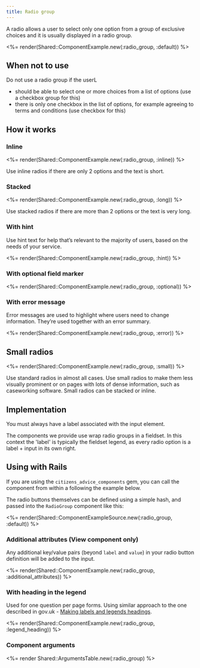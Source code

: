 ```yaml
---
title: Radio group
---
```


A radio allows a user to select only one option from a group of exclusive choices and it is usually displayed in a radio group.

<%= render(Shared::ComponentExample.new(:radio_group, :default)) %>

## When not to use

Do not use a radio group if the userL

- should be able to select one or more choices from a list of options (use a checkbox group for this)
- there is only one checkbox in the list of options, for example agreeing to terms and conditions (use checkbox for this)

## How it works

### Inline

<%= render(Shared::ComponentExample.new(:radio_group, :inline)) %>

Use inline radios if there are only 2 options and the text is short.

### Stacked

<%= render(Shared::ComponentExample.new(:radio_group, :long)) %>

Use stacked radios if there are more than 2 options or the text is very long.

### With hint

Use hint text for help that’s relevant to the majority of users, based on the needs of your service.

<%= render(Shared::ComponentExample.new(:radio_group, :hint)) %>

### With optional field marker

<%= render(Shared::ComponentExample.new(:radio_group, :optional)) %>

### With error message

Error messages are used to highlight where users need to change information. They’re used together with an error summary.

<%= render(Shared::ComponentExample.new(:radio_group, :error)) %>

## Small radios

<%= render(Shared::ComponentExample.new(:radio_group, :small)) %>

Use standard radios in almost all cases. Use small radios to make them less visually prominent or on pages with lots of dense information, such as caseworking software. Small radios can be stacked or inline.

## Implementation

You must always have a label associated with the input element.

The components we provide use wrap radio groups in a fieldset. In this context the 'label' is typically the fieldset legend, as every radio option is a label + input in its own right.

## Using with Rails

If you are using the `citizens_advice_components` gem, you can call the component from within a following the example below.

The radio buttons themselves can be defined using a simple hash, and passed into the `RadioGroup` component like this:

<%= render(Shared::ComponentExampleSource.new(:radio_group, :default)) %>

### Additional attributes (View component only)

Any additional key/value pairs (beyond `label` and `value`) in your radio button definition will be added to the input.

<%= render(Shared::ComponentExample.new(:radio_group, :additional_attributes)) %>

### With heading in the legend

Used for one question per page forms. Using similar approach to the one described in gov.uk - [Making labels and legends headings](https://design-system.service.gov.uk/get-started/labels-legends-headings/#legends-as-page-headings).

<%= render(Shared::ComponentExample.new(:radio_group, :legend_heading)) %>

### Component arguments

<%= render Shared::ArgumentsTable.new(:radio_group) %>
